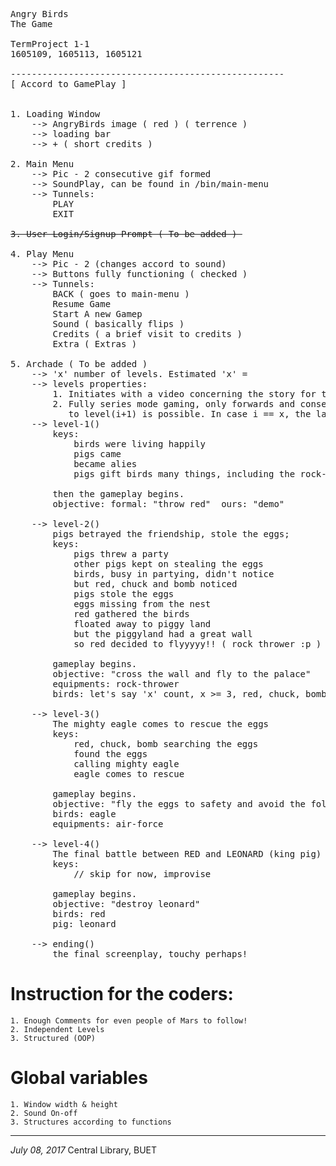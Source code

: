 <pre>
Angry Birds 
The Game

TermProject 1-1
1605109, 1605113, 1605121

----------------------------------------------------
[ Accord to GamePlay ]


1. Loading Window
	--> AngryBirds image ( red ) ( terrence )
	--> loading bar
	--> + ( short credits )

2. Main Menu
	--> Pic - 2 consecutive gif formed
	--> SoundPlay, can be found in /bin/main-menu
	--> Tunnels:
		PLAY
		EXIT
	
<strike>3. User Login/Signup Prompt ( To be added ) </strike>
	
4. Play Menu
	--> Pic - 2 (changes accord to sound)
	--> Buttons fully functioning ( checked )
	--> Tunnels:
		BACK ( goes to main-menu )
		Resume Game
		Start A new Gamep
		Sound ( basically flips )
		Credits ( a brief visit to credits )
		Extra ( Extras )

5. Archade ( To be added )
	--> 'x' number of levels. Estimated 'x' = 
	--> levels properties:
		1. Initiates with a video concerning the story for the level ( ref: AngryBirds: The Movie )
		2. Fully series mode gaming, only forwards and consecutive. from level(i), only level shifting
		   to level(i+1) is possible. In case i == x, the last level completed, the game ends. Details later.
	--> level-1()
		keys:
			birds were living happily
			pigs came
			became alies
			pigs gift birds many things, including the rock-thrower
		
		then the gameplay begins.
		objective: formal: "throw red"	ours: "demo"

	--> level-2()
		pigs betrayed the friendship, stole the eggs;
		keys:
			pigs threw a party
			other pigs kept on stealing the eggs
			birds, busy in partying, didn't notice
			but red, chuck and bomb noticed
			pigs stole the eggs
			eggs missing from the nest
			red gathered the birds
			floated away to piggy land
			but the piggyland had a great wall
			so red decided to flyyyyy!! ( rock thrower :p )
		
		gameplay begins.
		objective: "cross the wall and fly to the palace"
		equipments: rock-thrower
		birds: let's say 'x' count, x >= 3, red, chuck, bomb
	
	--> level-3()
		The mighty eagle comes to rescue the eggs
		keys:
			red, chuck, bomb searching the eggs
			found the eggs
			calling mighty eagle
			eagle comes to rescue
			
		gameplay begins.
		objective: "fly the eggs to safety and avoid the following piggy airforce"
		birds: eagle
		equipments: air-force
		
	--> level-4()
		The final battle between RED and LEONARD (king pig)
		keys:
			// skip for now, improvise
		
		gameplay begins.
		objective: "destroy leonard"
		birds: red
		pig: leonard
		
	--> ending()
		the final screenplay, touchy perhaps!
</pre>

# Instruction for the coders:
	
	1. Enough Comments for even people of Mars to follow!
	2. Independent Levels
	3. Structured (OOP)

# Global variables
	1. Window width & height
	2. Sound On-off
	3. Structures according to functions
	
-----------------------------
<i> July 08, 2017 </i>
Central Library, BUET
